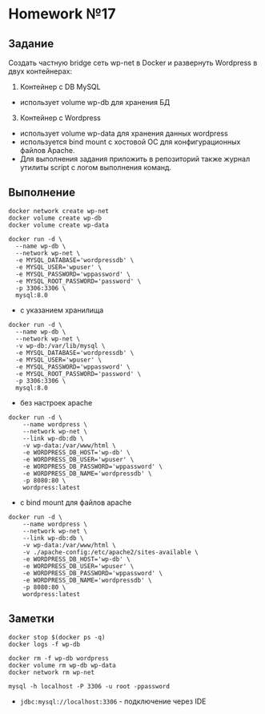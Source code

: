 # Homework №17

## Задание

Создать частную bridge сеть wp-net в Docker и развернуть Wordpress в двух контейнерах:
1. Контейнер с DB MySQL
- использует volume wp-db для хранения БД
3. Контейнер с Wordpress
- использует volume wp-data для хранения данных wordpress
- используется bind mount с хостовой ОС для конфигурационных файлов Apache.
- Для выполнения задания приложить в репозиторий также журнал утилиты script c логом
выполнения команд.

## Выполнение

```shell
docker network create wp-net
docker volume create wp-db
docker volume create wp-data
```

```shell
docker run -d \
  --name wp-db \
  --network wp-net \
  -e MYSQL_DATABASE='wordpressdb' \
  -e MYSQL_USER='wpuser' \
  -e MYSQL_PASSWORD='wppassword' \
  -e MYSQL_ROOT_PASSWORD='password' \
  -p 3306:3306 \
  mysql:8.0
```

- с указанием хранилища
```shell
docker run -d \
  --name wp-db \
  --network wp-net \
  -v wp-db:/var/lib/mysql \
  -e MYSQL_DATABASE='wordpressdb' \
  -e MYSQL_USER='wpuser' \
  -e MYSQL_PASSWORD='wppassword' \
  -e MYSQL_ROOT_PASSWORD='password' \
  -p 3306:3306 \
  mysql:8.0
```

- без настроек apache
```shell
docker run -d \
    --name wordpress \
    --network wp-net \
    --link wp-db:db \
    -v wp-data:/var/www/html \
    -e WORDPRESS_DB_HOST='wp-db' \
    -e WORDPRESS_DB_USER='wpuser' \
    -e WORDPRESS_DB_PASSWORD='wppassword' \
    -e WORDPRESS_DB_NAME='wordpressdb' \
    -p 8080:80 \
    wordpress:latest
```

- с bind mount для файлов apache
```shell
docker run -d \
    --name wordpress \
    --network wp-net \
    --link wp-db:db \
    -v wp-data:/var/www/html \
    -v ./apache-config:/etc/apache2/sites-available \
    -e WORDPRESS_DB_HOST='wp-db' \
    -e WORDPRESS_DB_USER='wpuser' \
    -e WORDPRESS_DB_PASSWORD='wppassword' \
    -e WORDPRESS_DB_NAME='wordpressdb' \
    -p 8080:80 \
    wordpress:latest
```

## Заметки

```shell
docker stop $(docker ps -q)
docker logs -f wp-db

docker rm -f wp-db wordpress
docker volume rm wp-db wp-data
docker network rm wp-net

mysql -h localhost -P 3306 -u root -ppassword
```
- `jdbc:mysql://localhost:3306` - подключение через IDE
